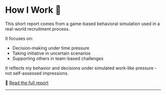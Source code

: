 # How I Work 🧩

This short report comes from a game-based behavioral simulation used in a real-world recruitment process.

It focuses on:
- Decision-making under time pressure  
- Taking initiative in uncertain scenarios  
- Supporting others in team-based challenges

It reflects my behavior and decisions under simulated work-like pressure - not self-assessed impressions.

📄 [Read the full report](./Magdalena-Homel-Raport.pdf)

---

